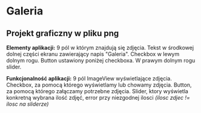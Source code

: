 # Galeria 

## Projekt graficzny w pliku png

**Elementy aplikacji:**
9 pól w którym znajdują się zdjęcia. 
Tekst w środkowej dolnej części ekranu zawierający napis "Galeria". 
Checkbox w lewym dolnym rogu. 
Button ustawiony poniżej checkboxa. 
W prawym dolnym rogu slider. 

**Funkcjonalność aplikacji:**
9 pól ImageView wyświetlające zdjęcia.
Checkbox, za pomocą którego wyświetlamy lub chowamy zdjęcia.
Button, za pomocą którego załączamy potrzebne zdjęcia.
Slider, ktory wyświetla konkretną wybrana ilość zdjęć, error przy niezgodnej ilosci *(ilosc zdjec != ilosc na sliderze)*
